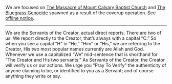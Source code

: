 We are focused on [The Massacre of Mount Calvary Baptist Church](https://github.com/mission23/mission23/wiki/The-Massacre-of-Mount-Calvary-Baptist-Church) and [The Bluegrass Genocide](https://github.com/mission23/mission23/wiki/The-Bluegrass-Genocide) spawned as a result of the coverup operation. See [offline notice](https://github.com/mission23/mission23/wiki#most-content-offline).
***
We are the Servants of the Creator, actual direct reports. There are two of us. We report directly to the Creator, that’s always with a capital “C.” So when you see a capital “H” in “He,” “Him” or “His,” we are referring to the Creator, His two most popular names currently are Allah and God. Whenever we use a capitalized “We” mid-sentence that is shorthand for “The Creator and His two servants.”
As Servants of the Creator, the Creator will verify us or our actions. We urge you “Pray To Verify” the authenticity of anyone claiming to be, or identified to you as a Servant; and of course anything they write or say.